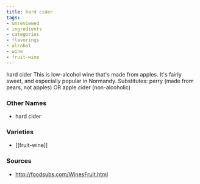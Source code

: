 ```yaml
---
title: hard cider
tags:
- unreviewed
- ingredients
- categories
- flavorings
- alcohol
- wine
- fruit-wine
---
```

hard cider This is low-alcohol wine that's made from apples. It's fairly sweet, and especially popular in Normandy. Substitutes: perry (made from pears, not apples) OR apple cider (non-alcoholic)

### Other Names

* hard cider

### Varieties

* [[fruit-wine]]

### Sources
* http://foodsubs.com/WinesFruit.html
